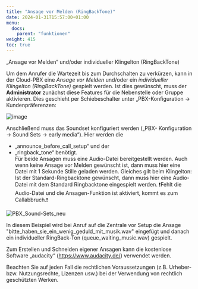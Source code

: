 ```yaml
---
title: "Ansage vor Melden (RingBackTone)"
date: 2024-01-31T15:57:00+01:00
menu:
  docs:
    parent: "funktionen"
weight: 415
toc: true
---
```


„Ansage vor Melden“ und/oder individueller Klingelton (RingBackTone)

Um dem Anrufer die Wartezeit bis zum Durchschalten zu verkürzen, kann in der Cloud-PBX eine *Ansage vor Melden* und/oder ein *individueller Klingelton (RingBackTone)* gespielt werden. 
Ist dies gewünscht, muss der **Administrator** zunächst diese Features für die Nebenstelle oder Gruppe aktivieren. Dies geschieht per Schiebeschalter unter „PBX-Konfiguration -> Kundenpräferenzen:

![image](https://github.com/user-attachments/assets/6e1a2fc4-c2e0-4dea-9c89-3672cd35b9b8)

Anschließend muss das Soundset konfiguriert werden („PBX- Konfiguration -> Sound Sets -> early media“). Hier werden die <br>
 * „announce_before_call_setup“ und der <br>
 * „ringback_tone“ benötigt. <br>
Für beide Ansagen muss eine Audio-Datei bereitgestellt werden. Auch wenn keine Ansage vor Melden gewünscht ist, dann muss hier eine Datei mit 1 Sekunde Stille geladen werden.
Gleiches gilt beim Klingelton: Ist der Standard-Ringbacktone gewünscht, dann muss hier eine Audio-Datei mit dem Standard Ringbacktone eingespielt werden.
❗Fehlt die Audio-Datei und die Ansagen-Funktion ist aktiviert, kommt es zum Callabbruch.❗

![PBX_Sound-Sets_neu](https://github.com/user-attachments/assets/189de5c4-a05c-4912-b17f-89370a922e0f)

In diesem Beispiel wird bei Anruf auf die Zentrale vor Setup die Ansage "bitte_haben_sie_ein_wenig_geduld_mit_musik.wav" eingefügt und danach ein individueller RingBack-Ton (queue_waiting_music.wav) gespielt.

Zum Erstellen und Schneiden eigener Ansagen kann die kostenlose Software „audacity“ (https://www.audacity.de/) verwendet werden.

Beachten Sie auf jeden Fall die rechtlichen Voraussetzungen (z.B. Urheber- bzw. Nutzungsrechte, Lizenzen usw.) bei der Verwendung von rechtlich geschützten Werken.
